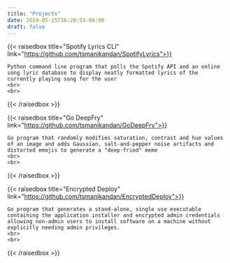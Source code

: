 ```yaml
---
title: "Projects"
date: 2019-05-15T16:20:53-04:00
draft: false
---
```


{{< raisedbox title="Spotify Lyrics CLI" link="https://github.com/tsmanikandan/SpotifyLyrics">}}

    Python command line program that polls the Spotify API and an online song lyric database to display neatly formatted lyrics of the currently playing song for the user
    <br>
    <br>
{{< /raisedbox >}}

{{< raisedbox title="Go DeepFry" link="https://github.com/tsmanikandan/GoDeepFry">}}

    Go program that randomly modifies saturation, contrast and hue values of an image and adds Gaussian, salt-and-pepper noise artifacts and distorted emojis to generate a "deep-fried" meme
    <br>
    <br>
{{< /raisedbox >}}

{{< raisedbox title="Encrypted Deploy" link="https://github.com/tsmanikandan/EncryptedDeploy">}}

    Go program that generates a stand-alone, single use executable containing the application installer and encrypted admin credentials allowing non-admin users to install software on a machine without explicitly needing admin privileges.
    <br>
    <br>
{{< /raisedbox >}}

<!-- {{< vimeo 85106529>}} -->